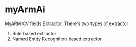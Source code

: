 # myArmAi

MyARM CV fields Extractor. There's two types of extractor :
1. Rule based extractor
2. Named Entity Recognition based extractor
